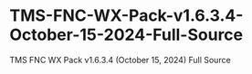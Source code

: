 # TMS-FNC-WX-Pack-v1.6.3.4-October-15-2024-Full-Source
TMS FNC WX Pack v1.6.3.4 (October 15, 2024) Full Source
